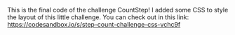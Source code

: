This is the final code of the challenge CountStep!
I added some CSS to style the layout of this little challenge.
You can check out in this link: https://codesandbox.io/s/step-count-challenge-css-vchc9f

